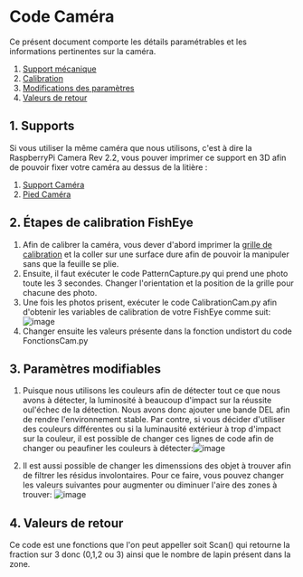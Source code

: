 # Code Caméra
Ce présent document comporte les détails paramétrables et les informations pertinentes sur la caméra.
1.  [Support mécanique](#Supports)
2.  [Calibration](#Étapes-de-calibration-FishEye)
3.  [Modifications des paramètres](#Paramètres-modifiables)
4.  [Valeurs de retour](#Valeurs-de-retour)

## 1. Supports
Si vous utiliser la même caméra que nous utilisons, c'est à dire la RaspberryPi Camera Rev 2.2, vous pouver imprimer ce support en 3D afin de pouvoir fixer votre caméra au dessus de la litière :
1. [Support Caméra](https://github.com/Cagius-UdeS/Cagius/blob/main/CADs/SupportCamera.SLDPRT)
2. [Pied Caméra](https://github.com/Cagius-UdeS/Cagius/blob/main/CADs/PivotCamera.SLDPRT)

## 2. Étapes de calibration FishEye
1. Afin de calibrer la caméra, vous dever d'abord imprimer la [grille de calibration](https://github.com/Cagius-UdeS/Cagius/blob/main/Code/PiCamera/FECalibrationA4.png) et la coller sur une surface dure afin de pouvoir la manipuler sans que la feuille se plie.
2. Ensuite, il faut exécuter le code PatternCapture.py qui prend une photo toute les 3 secondes. Changer l'orientation et la position de la grille pour chacune des photo.
3. Une fois les photos prisent, exécuter le code CalibrationCam.py afin d'obtenir les variables de calibration de votre FishEye comme suit: ![image](https://user-images.githubusercontent.com/72098230/161605262-c62785ff-352e-4e21-ada1-8853365c203e.png)
4. Changer ensuite les valeurs présente dans la fonction undistort du code FonctionsCam.py

## 3. Paramètres modifiables
1.  Puisque nous utilisons les couleurs afin de détecter tout ce que nous avons à détecter, la luminosité à beaucoup d'impact sur la réussite oul'échec de la détection. Nous avons donc ajouter une bande DEL afin de rendre l'environnement stable. Par contre, si vous décider d'utiliser des couleurs différentes ou si la luminausité extérieur à trop d'impact sur la couleur, il est possible de changer ces lignes de code afin de changer ou peaufiner les couleurs à détecter:![image](https://user-images.githubusercontent.com/72098230/163251666-02f7357d-6e6e-4e52-b679-5f276fce0069.png) 


2.  Il est aussi possible de changer les dimenssions des objet à trouver afin de filtrer les résidus involontaires. Pour ce faire, vous pouvez changer les valeurs suivantes pour augmenter ou diminuer l'aire des zones à trouver: ![image](https://user-images.githubusercontent.com/72098230/163252441-32740975-1bd8-4aa3-b7c9-2250f7ee5540.png) 

## 4. Valeurs de retour
Ce code est une fonctions que l'on peut appeller soit Scan() qui retourne la fraction sur 3 donc (0,1,2 ou 3) ainsi que le nombre de lapin présent dans la zone.
